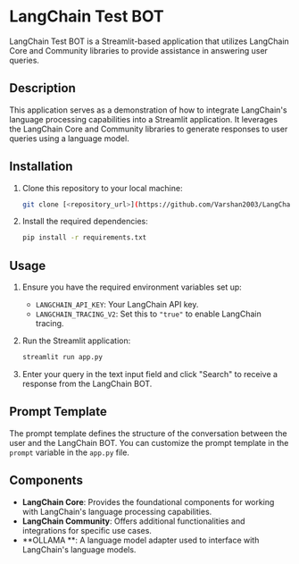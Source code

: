 # LangChain Test BOT

LangChain Test BOT is a Streamlit-based application that utilizes LangChain Core and Community libraries to provide assistance in answering user queries.

## Description

This application serves as a demonstration of how to integrate LangChain's language processing capabilities into a Streamlit application. It leverages the LangChain Core and Community libraries to generate responses to user queries using a language model.

## Installation

1. Clone this repository to your local machine:

    ```bash
    git clone [<repository_url>](https://github.com/Varshan2003/LangChain_testBOT.git)
    ```

2. Install the required dependencies:

    ```bash
    pip install -r requirements.txt
    ```

## Usage

1. Ensure you have the required environment variables set up:

    - `LANGCHAIN_API_KEY`: Your LangChain API key.
    - `LANGCHAIN_TRACING_V2`: Set this to `"true"` to enable LangChain tracing.

2. Run the Streamlit application:

    ```bash
    streamlit run app.py
    ```

3. Enter your query in the text input field and click "Search" to receive a response from the LangChain BOT.

## Prompt Template

The prompt template defines the structure of the conversation between the user and the LangChain BOT. You can customize the prompt template in the `prompt` variable in the `app.py` file.

## Components

- **LangChain Core**: Provides the foundational components for working with LangChain's language processing capabilities.
- **LangChain Community**: Offers additional functionalities and integrations for specific use cases.
- **OLLAMA **: A language model adapter used to interface with LangChain's language models.


